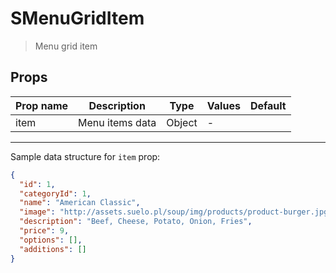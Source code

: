 # SMenuGridItem

> Menu grid item

## Props

| Prop name | Description     | Type   | Values | Default |
| --------- | --------------- | ------ | ------ | ------- |
| item      | Menu items data | Object | -      |         |

---

Sample data structure for `item` prop:

```json
{
  "id": 1,
  "categoryId": 1,
  "name": "American Classic",
  "image": "http://assets.suelo.pl/soup/img/products/product-burger.jpg",
  "description": "Beef, Cheese, Potato, Onion, Fries",
  "price": 9,
  "options": [],
  "additions": []
}
```
